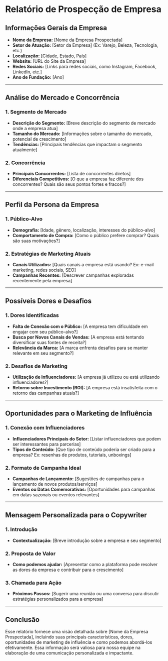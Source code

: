 # Relatório de Prospecção de Empresa

## Informações Gerais da Empresa

- **Nome da Empresa:** [Nome da Empresa Prospectada]
- **Setor de Atuação:** [Setor da Empresa] (Ex: Varejo, Beleza, Tecnologia, etc.)
- **Localização:** [Cidade, Estado, País]
- **Website:** [URL do Site da Empresa]
- **Redes Sociais:** [Links para redes sociais, como Instagram, Facebook, LinkedIn, etc.]
- **Ano de Fundação:** [Ano]

---

## Análise do Mercado e Concorrência

### 1. Segmento de Mercado
- **Descrição do Segmento:** [Breve descrição do segmento de mercado onde a empresa atua]
- **Tamanho do Mercado:** [Informações sobre o tamanho do mercado, potencial de crescimento]
- **Tendências:** [Principais tendências que impactam o segmento atualmente]

### 2. Concorrência
- **Principais Concorrentes:** [Lista de concorrentes diretos]
- **Diferenciais Competitivos:** [O que a empresa faz diferente dos concorrentes? Quais são seus pontos fortes e fracos?]

---

## Perfil da Persona da Empresa

### 1. Público-Alvo
- **Demografia:** [Idade, gênero, localização, interesses do público-alvo]
- **Comportamento de Compra:** [Como o público prefere comprar? Quais são suas motivações?]

### 2. Estratégias de Marketing Atuais
- **Canais Utilizados:** [Quais canais a empresa está usando? Ex: e-mail marketing, redes sociais, SEO]
- **Campanhas Recentes:** [Descrever campanhas exploradas recentemente pela empresa]

---

## Possíveis Dores e Desafios

### 1. Dores Identificadas
- **Falta de Conexão com o Público:** [A empresa tem dificuldade em engajar com seu público-alvo?]
- **Busca por Novos Canais de Vendas:** [A empresa está tentando diversificar suas fontes de receita?]
- **Relevância da Marca:** [A marca enfrenta desafios para se manter relevante em seu segmento?]

### 2. Desafios de Marketing
- **Utilização de Influenciadores:** [A empresa já utilizou ou está utilizando influenciadores?]
- **Retorno sobre Investimento (ROI):** [A empresa está insatisfeita com o retorno das campanhas atuais?]

---

## Oportunidades para o Marketing de Influência

### 1. Conexão com Influenciadores
- **Influenciadores Principais do Setor:** [Listar influenciadores que podem ser interessantes para parcerias]
- **Tipos de Conteúdo:** [Que tipo de conteúdo poderia ser criado para a empresa? Ex: resenhas de produtos, tutoriais, unboxings]

### 2. Formato de Campanha Ideal
- **Campanhas de Lançamento:** [Sugestões de campanhas para o lançamento de novos produtos/serviços]
- **Eventos ou Datas Comemorativas:** [Oportunidades para campanhas em datas sazonais ou eventos relevantes]

---

## Mensagem Personalizada para o Copywriter

### 1. Introdução
- **Contextualização:** [Breve introdução sobre a empresa e seu segmento]

### 2. Proposta de Valor
- **Como podemos ajudar:** [Apresentar como a plataforma pode resolver as dores da empresa e contribuir para o crescimento]

### 3. Chamada para Ação
- **Próximos Passos:** [Sugerir uma reunião ou uma conversa para discutir estratégias personalizados para a empresa]

---

## Conclusão

Esse relatório fornece uma visão detalhada sobre [Nome da Empresa Prospectada], incluindo suas principais características, dores, oportunidades de marketing de influência e como podemos abordá-los efetivamente. Essa informação será valiosa para nossa equipe na elaboração de uma comunicação personalizada e impactante.